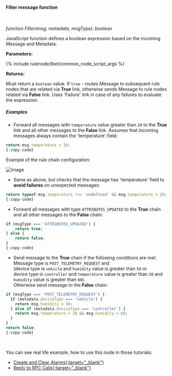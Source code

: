 #### Filter message function

<div class="divider"></div>
<br/>

*function Filter(msg, metadata, msgType): boolean*

JavaScript function defines a boolean expression based on the incoming Message and Metadata.

**Parameters:**

{% include rulenode/tbel/common_node_script_args %}

**Returns:**

Must return a `boolean` value. If `true` - routes Message to subsequent rule nodes that are related via **True** link, 
otherwise sends Message to rule nodes related via **False** link. 
Uses 'Failure' link in case of any failures to evaluate the expression.

<div class="divider"></div>

##### Examples

* Forward all messages with `temperature` value greater than `20` to the **True** link and all other messages to the **False** link.
  Assumes that incoming messages always contain the 'temperature' field:

```javascript
return msg.temperature > 20;
{:copy-code}
```


Example of the rule chain configuration:

![image](${helpBaseUrl}/help/images/rulenode/examples/filter-node.png)

* Same as above, but checks that the message has 'temperature' field to **avoid failures** on unexpected messages:

```javascript
return typeof msg.temperature !== 'undefined' && msg.temperature > 20;
{:copy-code}
```

* Forward all messages with type `ATTRIBUTES_UPDATED` to the **True** chain and all other messages to the **False** chain:

```javascript
if (msgType === 'ATTRIBUTES_UPDATED') {
    return true;
} else {
    return false;
}
{:copy-code}
```

<ul>
<li>Send message to the <strong>True</strong> chain if the following conditions are met.<br>Message type is <code>POST_TELEMETRY_REQUEST</code> and<br>
(device type is <code>vehicle</code> and <code>humidity</code> value is greater than <code>50</code> or<br>
device type is <code>controller</code> and <code>temperature</code> value is greater than <code>20</code> and <code>humidity</code> value is greater than <code>60</code>).<br>
Otherwise send message to the <strong>False</strong> chain:
</li>
</ul>

```javascript
if (msgType === 'POST_TELEMETRY_REQUEST') {
  if (metadata.deviceType === 'vehicle') {
    return msg.humidity > 50;
  } else if (metadata.deviceType === 'controller') {
    return msg.temperature > 20 && msg.humidity > 60;
  }
}
return false;
{:copy-code}
```

<br>

You can see real life example, how to use this node in those tutorials:

- [Create and Clear Alarms{:target="_blank"}](${siteBaseUrl}/docs/user-guide/rule-engine-2-0/tutorials/create-clear-alarms/#node-a-filter-script)
- [Reply to RPC Calls{:target="_blank"}](${siteBaseUrl}/docs/user-guide/rule-engine-2-0/tutorials/rpc-reply-tutorial#add-filter-script-node)

<br>
<br>

